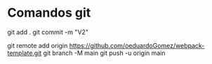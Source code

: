 # Comandos git

git add .
git commit -m "V2"

git remote add origin https://github.com/oeduardoGomez/webpack-template.git
git branch -M main
git push -u origin main